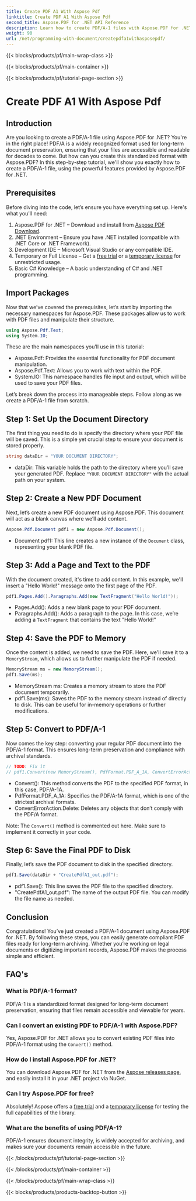 ```yaml
---
title: Create PDF A1 With Aspose Pdf
linktitle: Create PDF A1 With Aspose Pdf
second_title: Aspose.PDF for .NET API Reference
description: Learn how to create PDF/A-1 files with Aspose.PDF for .NET in this detailed tutorial. Step-by-step guide with code examples and explanations.
weight: 90
url: /net/programming-with-document/createpdfa1withasposepdf/
---
```


{{< blocks/products/pf/main-wrap-class >}}

{{< blocks/products/pf/main-container >}}

{{< blocks/products/pf/tutorial-page-section >}}

# Create PDF A1 With Aspose Pdf

## Introduction

Are you looking to create a PDF/A-1 file using Aspose.PDF for .NET? You're in the right place! PDF/A is a widely recognized format used for long-term document preservation, ensuring that your files are accessible and readable for decades to come. But how can you create this standardized format with Aspose.PDF? In this step-by-step tutorial, we'll show you exactly how to create a PDF/A-1 file, using the powerful features provided by Aspose.PDF for .NET.

## Prerequisites

Before diving into the code, let’s ensure you have everything set up. Here's what you'll need:

1. Aspose.PDF for .NET – Download and install from [Aspose PDF Download](https://releases.aspose.com/pdf/net/).
2. .NET Environment – Ensure you have .NET installed (compatible with .NET Core or .NET Framework).
3. Development IDE – Microsoft Visual Studio or any compatible IDE.
4. Temporary or Full License – Get a [free trial](https://releases.aspose.com/) or a [temporary license](https://purchase.aspose.com/temporary-license/) for unrestricted usage.
5. Basic C# Knowledge – A basic understanding of C# and .NET programming.

## Import Packages

Now that we’ve covered the prerequisites, let’s start by importing the necessary namespaces for Aspose.PDF. These packages allow us to work with PDF files and manipulate their structure.

```csharp
using Aspose.Pdf.Text;
using System.IO;
```

These are the main namespaces you’ll use in this tutorial:
- Aspose.Pdf: Provides the essential functionality for PDF document manipulation.
- Aspose.Pdf.Text: Allows you to work with text within the PDF.
- System.IO: This namespace handles file input and output, which will be used to save your PDF files.

Let’s break down the process into manageable steps. Follow along as we create a PDF/A-1 file from scratch.

## Step 1: Set Up the Document Directory

The first thing you need to do is specify the directory where your PDF file will be saved. This is a simple yet crucial step to ensure your document is stored properly.

```csharp
string dataDir = "YOUR DOCUMENT DIRECTORY";
```

- dataDir: This variable holds the path to the directory where you’ll save your generated PDF. Replace `"YOUR DOCUMENT DIRECTORY"` with the actual path on your system.

## Step 2: Create a New PDF Document

Next, let’s create a new PDF document using Aspose.PDF. This document will act as a blank canvas where we’ll add content.

```csharp
Aspose.Pdf.Document pdf1 = new Aspose.Pdf.Document();
```

- Document pdf1: This line creates a new instance of the `Document` class, representing your blank PDF file.

## Step 3: Add a Page and Text to the PDF

With the document created, it's time to add content. In this example, we'll insert a "Hello World!" message onto the first page of the PDF.

```csharp
pdf1.Pages.Add().Paragraphs.Add(new TextFragment("Hello World!"));
```

- Pages.Add(): Adds a new blank page to your PDF document.
- Paragraphs.Add(): Adds a paragraph to the page. In this case, we’re adding a `TextFragment` that contains the text "Hello World!"

## Step 4: Save the PDF to Memory

Once the content is added, we need to save the PDF. Here, we'll save it to a `MemoryStream`, which allows us to further manipulate the PDF if needed.

```csharp
MemoryStream ms = new MemoryStream();
pdf1.Save(ms);
```

- MemoryStream ms: Creates a memory stream to store the PDF document temporarily.
- pdf1.Save(ms): Saves the PDF to the memory stream instead of directly to disk. This can be useful for in-memory operations or further modifications.

## Step 5: Convert to PDF/A-1

Now comes the key step: converting your regular PDF document into the PDF/A-1 format. This ensures long-term preservation and compliance with archival standards.

```csharp
// TODO: Fix it
// pdf1.Convert(new MemoryStream(), PdfFormat.PDF_A_1A, ConvertErrorAction.Delete);
```

- Convert(): This method converts the PDF to the specified PDF format, in this case, PDF/A-1A.
- PdfFormat.PDF_A_1A: Specifies the PDF/A-1A format, which is one of the strictest archival formats.
- ConvertErrorAction.Delete: Deletes any objects that don’t comply with the PDF/A format.

Note: The `Convert()` method is commented out here. Make sure to implement it correctly in your code.

## Step 6: Save the Final PDF to Disk

Finally, let’s save the PDF document to disk in the specified directory.

```csharp
pdf1.Save(dataDir + "CreatePdfA1_out.pdf");
```

- pdf1.Save(): This line saves the PDF file to the specified directory.
- "CreatePdfA1_out.pdf": The name of the output PDF file. You can modify the file name as needed.

## Conclusion

Congratulations! You’ve just created a PDF/A-1 document using Aspose.PDF for .NET. By following these steps, you can easily generate compliant PDF files ready for long-term archiving. Whether you’re working on legal documents or digitizing important records, Aspose.PDF makes the process simple and efficient.

## FAQ's

### What is PDF/A-1 format?  
PDF/A-1 is a standardized format designed for long-term document preservation, ensuring that files remain accessible and viewable for years.

### Can I convert an existing PDF to PDF/A-1 with Aspose.PDF?  
Yes, Aspose.PDF for .NET allows you to convert existing PDF files into PDF/A-1 format using the `Convert()` method.

### How do I install Aspose.PDF for .NET?  
You can download Aspose.PDF for .NET from the [Aspose releases page](https://releases.aspose.com/pdf/net/), and easily install it in your .NET project via NuGet.

### Can I try Aspose.PDF for free?  
Absolutely! Aspose offers a [free trial](https://releases.aspose.com/) and a [temporary license](https://purchase.aspose.com/temporary-license/) for testing the full capabilities of the library.

### What are the benefits of using PDF/A-1?  
PDF/A-1 ensures document integrity, is widely accepted for archiving, and makes sure your documents remain accessible in the future.

{{< /blocks/products/pf/tutorial-page-section >}}

{{< /blocks/products/pf/main-container >}}

{{< /blocks/products/pf/main-wrap-class >}}

{{< blocks/products/products-backtop-button >}}
